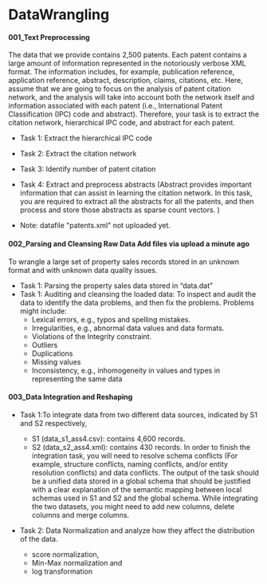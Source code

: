 # DataWrangling

#### 001_Text Preprocessing
The data that we provide contains 2,500 patents. Each patent contains a large amount of information represented in the notoriously verbose XML format. The information includes, for example, publication reference, application reference, abstract, description, claims, citations, etc. Here, assume that we are going to focus on the analysis of patent citation network, and the analysis will take into account both the network itself and information associated with each patent (i.e., International Patent Classification (IPC) code and abstract). Therefore, your task is to extract the citation network, hierarchical IPC code, and abstract for each patent.
* Task 1: Extract the hierarchical IPC code
* Task 2: Extract the citation network
* Task 3: Identify number of patent citation
* Task 4: Extract and preprocess abstracts (Abstract provides important information that can assist in learning the citation network. In this task, you are required to extract all the abstracts for all the patents, and then process and store those abstracts as sparse count vectors. )

* Note: datafile "patents.xml" not uploaded yet.


#### 002_Parsing and Cleansing Raw Data	Add files via upload	a minute ago
To wrangle a large set of property sales records stored in an unknown format and with unknown data quality issues.
* Task 1: Parsing the property sales data stored in “data.dat”
* Task 1: Auditing and cleansing the loaded data: 
To inspect and audit the data to identify the data problems, and then fix the problems. 
Problems might include:
  * Lexical errors, e.g., typos and spelling mistakes.
  * Irregularities, e.g., abnormal data values and data formats.
  * Violations of the Integrity constraint.
  * Outliers
  * Duplications
  * Missing values
  * Inconsistency, e.g., inhomogeneity in values and types in representing the same data

#### 003_Data Integration and Reshaping
* Task 1:To integrate data from two different data sources, indicated by S1 and S2 respectively, 
  * S1 (data_s1_ass4.csv): contains 4,600 records.
  * S2 (data_s2_ass4.xml): contains 430 records.
In order to finish the integration task, you will need to resolve schema conflicts (For example, structure conflicts, naming conflicts, and/or entity resolution conflicts) and data conflicts. The output of the task should be a unified data stored in a global schema that should be justified with a clear explanation of the semantic mapping between local schemas used in S1 and S2 and the global schema. While integrating the two datasets, you might need to add new columns, delete columns and merge columns. 

* Task 2: Data Normalization and analyze how they affect the distribution of the data.
  * score normalization, 
  * Min-Max normalization and
  * log transformation
